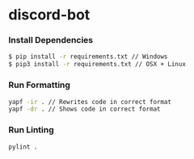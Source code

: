 # discord-bot

### Install Dependencies
```bash
$ pip install -r requirements.txt // Windows
$ pip3 install -r requirements.txt // OSX + Linux
```

### Run Formatting
```bash
yapf -ir . // Rewrites code in correct format
yapf -dr . // Shows code in correct format
```

### Run Linting
```bash
pylint .
```